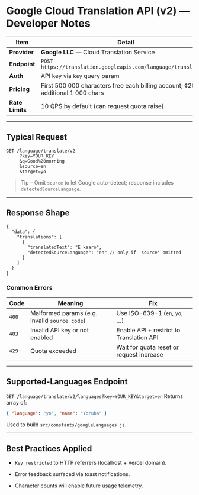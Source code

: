 # Google Cloud Translation API (v2) — Developer Notes

| Item            | Detail                                                                             |
| --------------- | ---------------------------------------------------------------------------------- |
| **Provider**    | **Google LLC** — Cloud Translation Service                                         |
| **Endpoint**    | `POST https://translation.googleapis.com/language/translate/v2`                    |
| **Auth**        | API key via `key` query param                                                      |
| **Pricing**     | First 500 000 characters free each billing account; ¢20 per additional 1 000 chars |
| **Rate Limits** | 10 QPS by default (can request quota raise)                                        |

---

## Typical Request

```http
GET /language/translate/v2
     ?key=YOUR_KEY
     &q=Good%20morning
     &source=en
     &target=yo
```

> Tip – Omit `source` to let Google auto-detect; response includes `detectedSourceLanguage`.

---

## Response Shape

```jsonc
{
  "data": {
    "translations": [
      {
        "translatedText": "E kaaro",
        "detectedSourceLanguage": "en" // only if 'source' omitted
      }
    ]
  }
}
```

### Common Errors

| **Code** | **Meaning**                                   | **Fix**                                  |
| -------- | --------------------------------------------- | ---------------------------------------- |
| `400`    | Malformed params (e.g. invalid `source code`) | Use ISO-639-1 (`en`, `yo`, …)            |
| `403`    | Invalid API key or not enabled                | Enable API + restrict to Translation API |
| `429`    | Quota exceeded                                | Wait for quota reset or request increase |

---

## Supported-Languages Endpoint

`GET /language/translate/v2/languages?key=YOUR_KEY&target=en`
Returns array of:

```json
{ "language": "yo", "name": "Yoruba" }
```

Used to build `src/constants/googleLanguages.js`.

---

## Best Practices Applied

- `Key restricted` to HTTP referrers (localhost + Vercel domain).

- Error feedback surfaced via toast notifications.

- Character counts will enable future usage telemetry.
